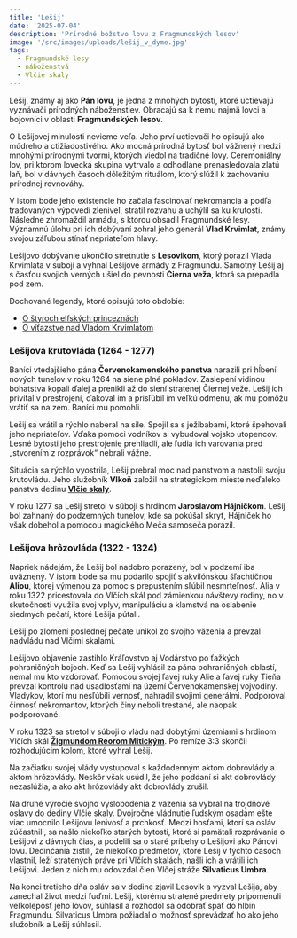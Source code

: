 ```yaml
---
title: 'Lešij'
date: '2025-07-04'
description: 'Prírodné božstvo lovu z Fragmundských lesov'
image: '/src/images/uploads/lešij_v_dyme.jpg'
tags:
  - Fragmundské lesy
  - náboženstvá
  - Vlčie skaly
---
```

Lešij, známy aj ako **Pán lovu**, je jedna z mnohých bytostí, ktoré uctievajú vyznávači prírodných náboženstiev. Obracajú sa k nemu najmä lovci a bojovníci v oblasti **Fragmundských lesov**.

O Lešijovej minulosti nevieme veľa. Jeho prví uctievači ho opisujú ako múdreho a ctižiadostivého. Ako mocná prírodná bytosť bol vážnený medzi mnohými prírodnými tvormi, ktorých viedol na tradičné lovy. Ceremoniálny lov, pri ktorom lovecká skupina vytrvalo a odhodlane prenasledovala zlatú laň, bol v dávnych časoch dôležitým rituálom, ktorý slúžil k zachovaniu prírodnej rovnováhy.

V istom bode jeho existencie ho začala fascinovať nekromancia a podľa tradovaných výpovedí zlenivel, stratil rozvahu a uchýlil sa ku krutosti. Následne zhromaždil armádu, s ktorou obsadil Fragmundské lesy. Významnú úlohu pri ich dobývaní zohral jeho generál **Vlad Krvimlat**, známy svojou záľubou stínať nepriateľom hlavy.

Lešijovo dobývanie ukončilo stretnutie s **Lesovikom**, ktorý porazil Vlada Krvimlata v súboji a vyhnal Lešijove armády z Fragmundu. Samotný Lešij aj s časťou svojich verných ušiel do pevnosti **Čierna veža**, ktorá sa prepadla pod zem.

Dochované legendy, ktoré opisujú toto obdobie:
- [O štyroch elfských princeznách](/articles/O-styroch-elfskych-princeznach.md)
- [O víťazstve nad Vladom Krvimlatom](/articles/O-vitazstve-nad-Vladom-Krvimlatom.md)

### Lešijova krutovláda (1264 - 1277)
Baníci vtedajšieho pána **Červenokamenského panstva** narazili pri hĺbení nových tunelov v roku 1264 na siene plné pokladov. Zaslepení vidinou bohatstva kopali ďalej a prenikli až do siení stratenej Čiernej veže. Lešij ich privítal v prestrojení, ďakoval im a prisľúbil im veľkú odmenu, ak mu pomôžu vrátiť sa na zem. Baníci mu pomohli.

Lešij sa vrátil a rýchlo naberal na sile. Spojil sa s ježibabami, ktoré špehovali jeho nepriateľov. Vďaka pomoci vodníkov si vybudoval vojsko utopencov. Lesné bytosti jeho prestrojenie prehliadli, ale ľudia ich varovania pred „stvorením z rozprávok“ nebrali vážne.

Situácia sa rýchlo vyostrila, Lešij prebral moc nad panstvom a nastolil svoju krutovládu. Jeho služobník **Vlkoň** založil na strategickom mieste neďaleko panstva dedinu [**Vlčie skaly**](/articles/Vlcie-skaly.md).

V roku 1277 sa Lešij stretol v súboji s hrdinom **Jaroslavom Hájničkom**. Lešij bol zahnaný do podzemných tunelov, kde sa pokúšal skryť, Hájniček ho však dobehol a pomocou magického Meča samoseča porazil.

### Lešijova hrôzovláda (1322 - 1324)
Napriek nádejám, že Lešij bol nadobro porazený, bol v podzemí iba uväznený. V istom bode sa mu podarilo spojiť s akvilónskou šľachtičnou **Aliou**, ktorej výmenou za pomoc s prepustením sľúbil nesmrteľnosť. Alia v roku 1322 pricestovala do Vlčích skál pod zámienkou návštevy rodiny, no v skutočnosti využila svoj vplyv, manipuláciu a klamstvá na oslabenie siedmych pečatí, ktoré Lešija pútali.

Lešij po zlomení poslednej pečate unikol zo svojho väzenia a prevzal nadvládu nad Vlčími skalami.

Lešijovo objavenie zastihlo Kráľovstvo aj Vodárstvo po ťažkých pohraničných bojoch. Keď sa Lešij vyhlásil za pána pohraničných oblastí, nemal mu kto vzdorovať. Pomocou svojej ľavej ruky Alie a ľavej ruky Tieňa prevzal kontrolu nad usadlosťami na území Červenokamenskej vojvodiny. Vladykov, ktorí mu nesľúbili vernosť, nahradil svojimi generálmi. Podporoval činnosť nekromantov, ktorých činy neboli trestané, ale naopak podporované.

V roku 1323 sa stretol v súboji o vládu nad dobytými územiami s hrdinom Vlčích skál [**Žigmundom Reorom Mitickým**](/articles/Zigmund-Reor-Miticky.md). Po remíze 3:3 skončil rozhodujúcim kolom, ktoré vyhral Lešij. 

Na začiatku svojej vlády vystupoval s každodenným aktom dobrovlády a aktom hrôzovlády. Neskôr však usúdil, že jeho poddaní si akt dobrovlády nezaslúžia, a ako akt hrôzovlády akt dobrovlády zrušil.

Na druhé výročie svojho vyslobodenia z väzenia sa vybral na trojdňové oslavy do dediny Vlčie skaly. Dvojročné vládnutie ľudským osadám ešte viac umocnilo Lešijovu lenivosť a prchkosť. Medzi hosťami, ktorí sa osláv zúčastnili, sa našlo niekoľko starých bytostí, ktoré si pamätali rozprávania o Lešijovi z dávnych čias, a podelili sa o staré príbehy o Lešijovi ako Pánovi lovu. Dedinčania zistili, že niekoľko predmetov, ktoré Lešij v týchto časoch vlastnil, leží stratených práve pri Vlčích skalách, našli ich a vrátili ich Lešijovi. Jeden z nich mu odovzdal člen Vlčej stráže **Silvaticus Umbra**.

Na konci tretieho dňa osláv sa v dedine zjavil Lesovik a vyzval Lešija, aby zanechal život medzi ľuďmi. Lešij, ktorému stratené predmety pripomenuli veľkoleposť jeho lovov, súhlasil a rozhodol sa odobrať späť do hlbín Fragmundu. Silvaticus Umbra požiadal o možnosť sprevádzať ho ako jeho služobník a Lešij súhlasil.
